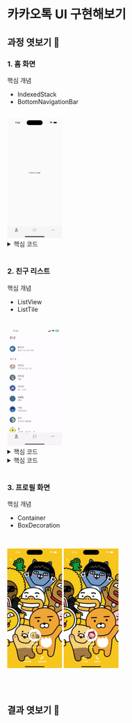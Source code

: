 # 카카오톡 UI 구현해보기

## 과정 엿보기 👀

### 1. 홈 화면

핵심 개념 
- IndexedStack 
- BottomNavigationBar

<br/>

<img src="./assets/kakaotalk1.gif" width="25%" />

<br/>

<details>
<summary>핵심 코드</summary>
<div markdown="1">

```dart
import 'package:flutter/material.dart';
import 'package:font_awesome_flutter/font_awesome_flutter.dart';
import 'package:kakaotalk/screens/chat_screen.dart';
import 'package:kakaotalk/screens/friend_screen.dart';
import 'package:kakaotalk/screens/more_screen.dart';

class MainScreen extends StatefulWidget {
  const MainScreen({super.key});

  @override
  State<MainScreen> createState() => _MainScreenState();
}

class _MainScreenState extends State<MainScreen> {
  late int selectedIndex;

  @override
  void initState() {
    // TODO: implement initState
    super.initState();
    selectedIndex = 0;
  }

  @override
  Widget build(BuildContext context) {
    return Scaffold(
      body: IndexedStack(
        index: selectedIndex,
        children: const [
          FriendScreen(),
          ChatScreen(),
          MoreScreen(),
        ],
      ),
      bottomNavigationBar: BottomNavigationBar(
        showSelectedLabels: false,
        showUnselectedLabels: false,
        currentIndex: selectedIndex,
        backgroundColor: Colors.grey.shade100,
        selectedItemColor: Colors.black,
        unselectedItemColor: Colors.black45,
        onTap: (index) => setState(() {
          selectedIndex = index;
        }),
        items: const [
          BottomNavigationBarItem(
            icon: Icon(FontAwesomeIcons.user),
            label: "Friend",
          ),
          BottomNavigationBarItem(
            icon: Icon(FontAwesomeIcons.comment),
            label: "Chat",
          ),
          BottomNavigationBarItem(
            icon: Icon(FontAwesomeIcons.ellipsis),
            label: "More",
          ),
        ],
      ),
    );
  }
}

```

</div>
</details>

<br/>

### 2. 친구 리스트

핵심 개념
- ListView
- ListTile

<br/>

<img src="./assets/kakaotalk2.gif" width="25%" />

<br/>

<details>
<summary>핵심 코드</summary>
<div markdown="1">

```dart

import 'package:flutter/material.dart';
import 'package:kakaotalk/components/profile_card.dart';
import 'package:kakaotalk/models/user.dart';

class FriendScreen extends StatelessWidget {
  const FriendScreen({super.key});

  @override
  Widget build(BuildContext context) {
    return Scaffold(
      backgroundColor: Colors.white,
      appBar: AppBar(
        title: const Text("친구"),
      ),
      body: Column(
        children: [
          const SizedBox(height: 10),
          ProfileCard(user: me),
          const Divider(),
          Padding(
            padding: const EdgeInsets.symmetric(horizontal: 20, vertical: 10),
            child: Row(
              children: [
                const Text("친구"),
                const SizedBox(width: 6),
                Text("${friends.length}"),
              ],
            ),
          ),
          Expanded(
            child: ListView(
              children: List.generate(
                friends.length,
                (index) => ProfileCard(user: friends[index]),
              ),
            ),
          ),
        ],
      ),
    );
  }
}

```

</div>
</details>

<details>
<summary>핵심 코드</summary>
<div markdown="1">

```dart

import 'package:flutter/material.dart';
import 'package:kakaotalk/models/user.dart';

class ProfileCard extends StatelessWidget {
  final User user;

  const ProfileCard({required this.user, super.key});

  @override
  Widget build(BuildContext context) {
    return ListTile(
      leading: CircleAvatar(
        backgroundImage: AssetImage(user.backgroundImage),
      ),
      title: Text(user.name),
      subtitle: Text(user.info),
    );
  }
}

```

</div>
</details>

<br/>

### 3. 프로필 화면

핵심 개념 
- Container
- BoxDecoration

<br/>

<p align="left">
    <img src="./assets/kakaotalk3.png" width="25%" />
    <img src="./assets/kakaotalk4.png" width="25%" />
<p>


<br/>
<br/>

## 결과 엿보기 👀
